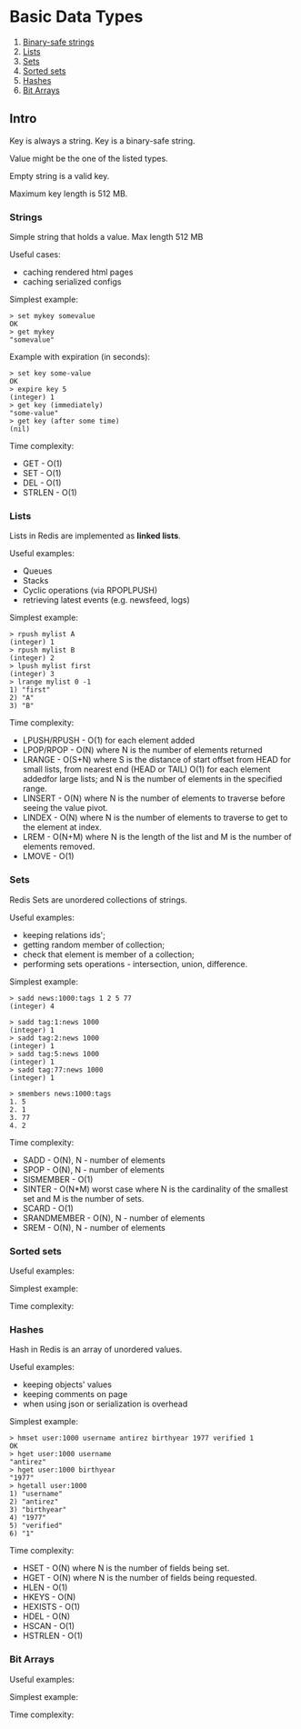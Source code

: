 # Basic Data Types

1. [Binary-safe strings](#strings)
2. [Lists](#lists)
3. [Sets](#sets)
4. [Sorted sets](#sorted-sets)
5. [Hashes](#hashes)
6. [Bit Arrays](#bit-arrays)

## Intro

Key is always a string. Key is a binary-safe string.

Value might be the one of the listed types.

Empty string is a valid key.

Maximum key length is 512 MB.

### Strings

Simple string that holds a value. Max length 512 MB

Useful cases:
- caching rendered html pages
- caching serialized configs

Simplest example:
```
> set mykey somevalue
OK
> get mykey
"somevalue"
```

Example with expiration (in seconds):
```
> set key some-value
OK
> expire key 5
(integer) 1
> get key (immediately)
"some-value"
> get key (after some time)
(nil)
```

Time complexity:
- GET - O(1)
- SET - O(1)
- DEL - O(1)
- STRLEN - O(1)

### Lists

Lists in Redis are implemented as **linked lists**.

Useful examples:
- Queues
- Stacks
- Cyclic operations (via RPOPLPUSH)
- retrieving latest events (e.g. newsfeed, logs)

Simplest example:

```
> rpush mylist A
(integer) 1
> rpush mylist B
(integer) 2
> lpush mylist first
(integer) 3
> lrange mylist 0 -1
1) "first"
2) "A"
3) "B"
```

Time complexity:
- LPUSH/RPUSH - O(1) for each element added
- LPOP/RPOP - O(N) where N is the number of elements returned
- LRANGE - O(S+N) where S is the distance of start offset from HEAD for small lists, from nearest end (HEAD or TAIL)
O(1) for each element addedfor large lists; and N is the number of elements in the specified range.
- LINSERT - O(N) where N is the number of elements to traverse before seeing the value pivot.
- LINDEX -  O(N) where N is the number of elements to traverse to get to the element at index.
- LREM - O(N+M) where N is the length of the list and M is the number of elements removed.
- LMOVE - O(1)

### Sets

Redis Sets are unordered collections of strings.

Useful examples:
- keeping relations ids';
- getting random member of collection;
- check that element is member of a collection;
- performing sets operations - intersection, union, difference.

Simplest example:
```
> sadd news:1000:tags 1 2 5 77
(integer) 4

> sadd tag:1:news 1000
(integer) 1
> sadd tag:2:news 1000
(integer) 1
> sadd tag:5:news 1000
(integer) 1
> sadd tag:77:news 1000
(integer) 1

> smembers news:1000:tags
1. 5
2. 1
3. 77
4. 2
```

Time complexity:
- SADD - O(N), N - number of elements
- SPOP - O(N), N - number of elements
- SISMEMBER - O(1)
- SINTER - O(N*M) worst case where N is the cardinality of the smallest set and M is the number of sets.
- SCARD - O(1)
- SRANDMEMBER - O(N), N - number of elements
- SREM - O(N), N - number of elements

### Sorted sets

Useful examples:

Simplest example:

Time complexity:

### Hashes

Hash in Redis is an array of unordered values.

Useful examples:
- keeping objects' values
- keeping comments on page
- when using json or serialization is overhead

Simplest example:
```
> hmset user:1000 username antirez birthyear 1977 verified 1
OK
> hget user:1000 username
"antirez"
> hget user:1000 birthyear
"1977"
> hgetall user:1000
1) "username"
2) "antirez"
3) "birthyear"
4) "1977"
5) "verified"
6) "1"
```

Time complexity:
- HSET - O(N) where N is the number of fields being set.
- HGET - O(N) where N is the number of fields being requested.
- HLEN - O(1)
- HKEYS - O(N)
- HEXISTS - O(1)
- HDEL - O(N)
- HSCAN - O(1)
- HSTRLEN - O(1)

### Bit Arrays

Useful examples:

Simplest example:

Time complexity: